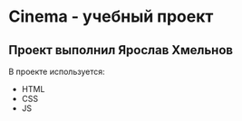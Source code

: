 # Cinema - учебный проект
## Проект выполнил Ярослав Хмельнов
В проекте используется:
- HTML
- CSS
- JS

